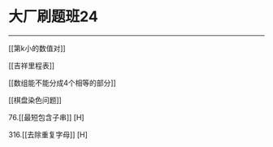 # 大厂刷题班24

---

[[第k小的数值对]]  

[[吉祥里程表]]

[[数组能不能分成4个相等的部分]]   

[[棋盘染色问题]]

76.[[最短包含子串]] [H]

316.[[去除重复字母]]  [H]